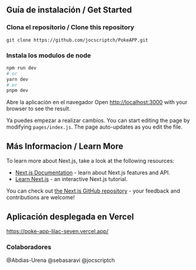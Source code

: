 ## Guía de instalación / Get Started
### Clona el repositorio / Clone this repository

```git clone https://github.com/jocscriptch/PokeAPP.git ```


### Instala los modulos de node

```bash
npm run dev
# or
yarn dev
# or
pnpm dev
```
Abre la aplicación en el navegador
Open [http://localhost:3000](http://localhost:3000) with your browser to see the result.

Ya puedes empezar a realizar cambios.
You can start editing the page by modifying `pages/index.js`. The page auto-updates as you edit the file.

## Más Informacion / Learn More

To learn more about Next.js, take a look at the following resources:

- [Next.js Documentation](https://nextjs.org/docs) - learn about Next.js features and API.
- [Learn Next.js](https://nextjs.org/learn) - an interactive Next.js tutorial.

You can check out [the Next.js GitHub repository](https://github.com/vercel/next.js/) - your feedback and contributions are welcome!

## Aplicación desplegada en Vercel
https://poke-app-lilac-seven.vercel.app/

### Colaboradores
@Abdias-Urena  @sebasaravi @jocscriptch


